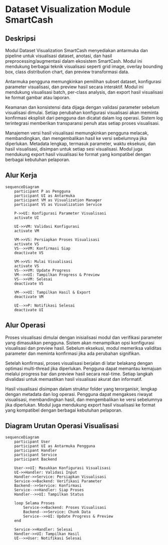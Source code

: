 # Dataset Visualization Module SmartCash

## Deskripsi

Modul Dataset Visualization SmartCash menyediakan antarmuka dan pipeline untuk visualisasi dataset, anotasi, dan hasil preprocessing/augmentasi dalam ekosistem SmartCash. Modul ini mendukung berbagai teknik visualisasi seperti grid image, overlay bounding box, class distribution chart, dan preview transformasi data.

Antarmuka pengguna memungkinkan pemilihan subset dataset, konfigurasi parameter visualisasi, dan preview hasil secara interaktif. Modul ini mendukung visualisasi batch, per-class analysis, dan export hasil visualisasi ke format gambar atau laporan.

Keamanan dan konsistensi data dijaga dengan validasi parameter sebelum visualisasi dimulai. Setiap perubahan konfigurasi visualisasi akan meminta konfirmasi eksplisit dari pengguna dan dicatat dalam log operasi. Sistem log terintegrasi memberikan transparansi penuh atas setiap proses visualisasi.

Manajemen versi hasil visualisasi memungkinkan pengguna melacak, membandingkan, dan mengembalikan hasil ke versi sebelumnya jika diperlukan. Metadata lengkap, termasuk parameter, waktu eksekusi, dan hasil visualisasi, disimpan untuk setiap sesi visualisasi. Modul juga mendukung export hasil visualisasi ke format yang kompatibel dengan berbagai kebutuhan pelaporan.

## Alur Kerja

```mermaid
sequenceDiagram
    participant P as Pengguna
    participant UI as Antarmuka
    participant VM as Visualization Manager
    participant VS as Visualization Service

    P->>UI: Konfigurasi Parameter Visualisasi
    activate UI

    UI->>VM: Validasi Konfigurasi
    activate VM

    VM->>VS: Persiapkan Proses Visualisasi
    activate VS
    VS-->>VM: Konfirmasi Siap
    deactivate VS

    VM->>VS: Mulai Visualisasi
    activate VS
    VS-->>VM: Update Progress
    VM-->>UI: Tampilkan Progress & Preview
    VS-->>VM: Selesai
    deactivate VS

    VM-->>UI: Tampilkan Hasil & Export
    deactivate VM

    UI-->>P: Notifikasi Selesai
    deactivate UI
```

## Alur Operasi

Proses visualisasi dimulai dengan inisialisasi modul dan verifikasi parameter yang dimasukkan pengguna. Sistem akan menampilkan opsi konfigurasi visualisasi dan preview hasil. Sebelum eksekusi, modul memeriksa validitas parameter dan meminta konfirmasi jika ada perubahan signifikan.

Setelah konfirmasi, proses visualisasi berjalan di latar belakang dengan optimasi multi-thread jika diperlukan. Pengguna dapat memantau kemajuan melalui progress bar dan preview hasil secara real-time. Setiap langkah divalidasi untuk memastikan hasil visualisasi akurat dan informatif.

Hasil visualisasi disimpan dalam struktur folder yang terorganisir, lengkap dengan metadata dan log operasi. Pengguna dapat mengakses riwayat visualisasi, membandingkan hasil, dan mengembalikan ke versi sebelumnya jika diperlukan. Modul juga mendukung export hasil visualisasi ke format yang kompatibel dengan berbagai kebutuhan pelaporan.

## Diagram Urutan Operasi Visualisasi

```mermaid
sequenceDiagram
    participant User
    participant UI as Antarmuka Pengguna
    participant Handler
    participant Service
    participant Backend

    User->>UI: Masukkan Konfigurasi Visualisasi
    UI->>Handler: Validasi Input
    Handler->>Service: Persiapkan Visualisasi
    Service->>Backend: Verifikasi Parameter
    Backend-->>Service: Konfirmasi
    Service-->>Handler: Siap Proses
    Handler-->>UI: Tampilkan Status

    loop Selama Proses
        Service->>Backend: Proses Visualisasi
        Backend-->>Service: Chunk Data
        Service-->>UI: Update Progress & Preview
    end

    Service->>Handler: Selesai
    Handler->>UI: Tampilkan Hasil
    UI-->>User: Notifikasi Selesai
```
